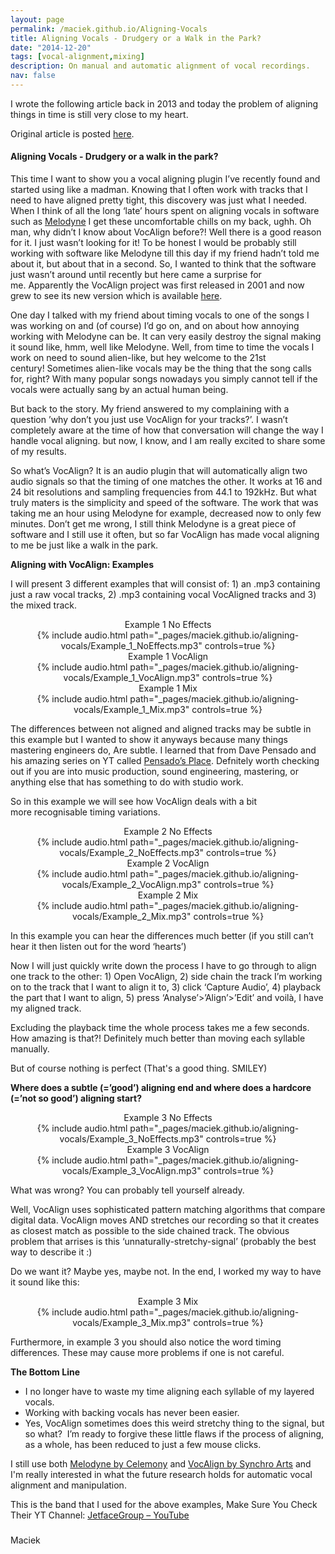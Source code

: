 ```yaml
---
layout: page
permalink: /maciek.github.io/Aligning-Vocals
title: Aligning Vocals - Drudgery or a Walk in the Park?
date: "2014-12-20"
tags: [vocal-alignment,mixing]
description: On manual and automatic alignment of vocal recordings.
nav: false
---
```


I wrote the following article back in 2013 and today the problem of aligning things in time is still very close to my heart.

Original article is posted [here](https://maciekonsound.wordpress.com/2014/12/19/aligning-vocals-drudgery-or-a-walk-in-the-park/).

#### Aligning Vocals - Drudgery or a walk in the park?

<div class="entry-content">
This time I want to show you a vocal aligning plugin I’ve recently found and started using like a madman. Knowing that I often work with tracks that I need to have aligned pretty tight, this discovery was just what I needed. When I think of all the long ‘late’ hours spent on aligning vocals in software such as <a href="http://www.celemony.com/en/melodyne/what-is-melodyne" target="_blank">Melodyne</a> I get these uncomfortable chills on my back, ughh. Oh man, why didn’t I know about VocAlign before?! Well there is a good reason for it. I just wasn’t looking for it! To be honest I would be probably still working with software like Melodyne till this day if my friend hadn’t told me about it, but about that in a second. So, I wanted to think that the software just wasn’t around until recently but here came a surprise for me. Apparently the VocAlign project was first released in 2001 and now grew to see its new version which is available <a href="https://www.synchroarts.com/products/vocalign-pro/overview" target="_blank">here</a>.

One day I talked with my friend about timing vocals to one of the songs I was working on and (of course) I’d go on, and on about how annoying working with Melodyne can be. It can very easily destroy the signal making it sound like, hmm, well like Melodyne. Well, from time to time the vocals I work on need to sound alien-like, but hey welcome to the 21st century! Sometimes alien-like vocals may be the thing that the song calls for, right? With many popular songs nowadays you simply cannot tell if the vocals were actually sang by an actual human being.

But back to the story. My friend answered to my complaining with a question ’why don’t you just use VocAlign for your tracks?’. I wasn’t completely aware at the time of how that conversation will change the way I handle vocal aligning. but now, I know, and I am really excited to share some of my results.

So what’s VocAlign? It is an audio plugin that will automatically align two audio signals so that the timing of one matches the other. It works at 16 and 24 bit resolutions and sampling frequencies from 44.1 to 192kHz. But what truly maters is the simplicity and speed of the software. The work that was taking me an hour using Melodyne for example, decreased now to only few minutes. Don’t get me wrong, I still think Melodyne is a great piece of software and I still use it often, but so far VocAlign has made vocal aligning to me be just like a walk in the park.

<strong>Aligning with VocAlign: Examples</strong>

I will present 3 different examples that will consist of: 1) an .mp3 containing just a raw vocal tracks, 2) .mp3 containing vocal VocAligned tracks and 3) the mixed track.

<center>
<figure>
        <div class="caption"> Example 1 No Effects </div>
		{% include audio.html path="_pages/maciek.github.io/aligning-vocals/Example_1_NoEffects.mp3" controls=true %}
        <div class="caption"> Example 1 VocAlign </div>
		{% include audio.html path="_pages/maciek.github.io/aligning-vocals/Example_1_VocAlign.mp3" controls=true %}
        <div class="caption"> Example 1 Mix </div>
        {% include audio.html path="_pages/maciek.github.io/aligning-vocals/Example_1_Mix.mp3" controls=true %}
</figure>
</center>

The differences between not aligned and aligned tracks may be subtle in this example but I wanted to show it anyways because many things mastering engineers do, Are subtle. I learned that from Dave Pensado and his amazing series on YT called <a href="http://www.pensadosplace.tv/" target="_blank">Pensado’s Place</a>. Defnitely worth checking out if you are into music production, sound engineering, mastering, or anything else that has something to do with studio work.

So in this example we will see how VocAlign deals with a bit more recognisable timing variations.
<center>
<figure>
        <div class="caption"> Example 2 No Effects </div>
		{% include audio.html path="_pages/maciek.github.io/aligning-vocals/Example_2_NoEffects.mp3" controls=true %}
        <div class="caption"> Example 2 VocAlign </div>
		{% include audio.html path="_pages/maciek.github.io/aligning-vocals/Example_2_VocAlign.mp3" controls=true %}
        <div class="caption"> Example 2 Mix </div>
        {% include audio.html path="_pages/maciek.github.io/aligning-vocals/Example_2_Mix.mp3" controls=true %}
</figure>
</center>

In this example you can hear the differences much better (if you still can’t hear it then listen out for the word ‘hearts’)

Now I will just quickly write down the process I have to go through to align one track to the other: 1) Open VocAlign, 2) side chain the track I’m working on to the track that I want to align it to, 3) click ‘Capture Audio’, 4) playback the part that I want to align, 5) press ‘Analyse’>’Align’>’Edit’ and voilà, I have my aligned track.

Excluding the playback time the whole process takes me a few seconds. How amazing is that?! Definitely much better than moving each syllable manually.

But of course nothing is perfect (That's a good thing. SMILEY)

<strong>Where does a subtle (=’good’) aligning end and where does a hardcore (=’not so good’) aligning start?</strong>

<center>
<figure>
        <div class="caption"> Example 3 No Effects </div>
		{% include audio.html path="_pages/maciek.github.io/aligning-vocals/Example_3_NoEffects.mp3" controls=true %}
        <div class="caption"> Example 3 VocAlign </div>
		{% include audio.html path="_pages/maciek.github.io/aligning-vocals/Example_3_VocAlign.mp3" controls=true %}
</figure>
</center>

What was wrong? You can probably tell yourself already.

Well, VocAlign uses sophisticated pattern matching algorithms that compare digital data. VocAlign moves AND stretches our recording so that it creates as closest match as possible to the side chained track. The obvious problem that arrises is this ‘unnaturally-stretchy-signal’ (probably the best way to describe it :)

Do we want it? Maybe yes, maybe not. In the end, I worked my way to have it sound like this:


<center>
<figure>
        <div class="caption"> Example 3 Mix </div>
		{% include audio.html path="_pages/maciek.github.io/aligning-vocals/Example_3_Mix.mp3" controls=true %}
</figure>
</center>


Furthermore, in example 3 you should also notice the word timing differences. These may cause more problems if one is not careful.

<strong>The Bottom Line</strong>
<ul>
	<li>I no longer have to waste my time aligning each syllable of my layered vocals.</li>
	<li>Working with backing vocals has never been easier.</li>
	<li>Yes, VocAlign sometimes does this weird stretchy thing to the signal, but so what?  I’m ready to forgive these little flaws if the process of aligning, as a whole, has been reduced to just a few mouse clicks.</li>
</ul>

I still use both <a href="http://www.celemony.com/en/melodyne/what-is-melodyne" target="_blank">Melodyne by Celemony</a> and <a href="https://www.synchroarts.com/products/vocalign-pro/overview" target="_blank">VocAlign by Synchro Arts</a> and I'm really interested in what the future research holds for automatic vocal alignment and manipulation.

This is the band that I used for the above examples, Make Sure You Check Their YT Channel: <a href="http://www.youtube.com/user/JetfaceGroup" target="_blank" rel="nofollow">JetfaceGroup – YouTube</a>

</div>
<h3></h3>
Maciek
